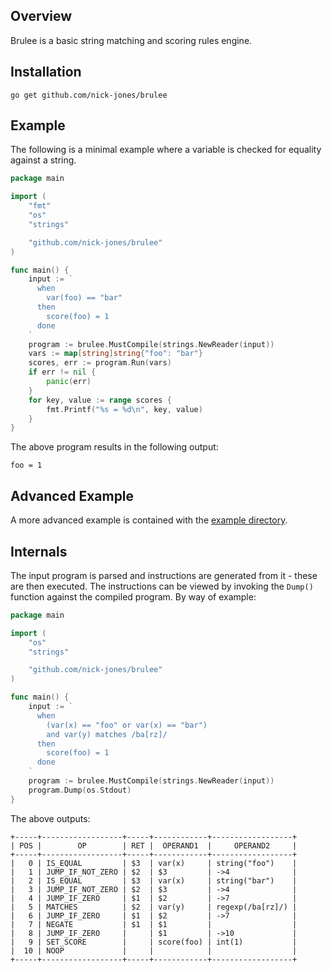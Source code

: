 ## Overview

Brulee is a basic string matching and scoring rules engine.

## Installation

```
go get github.com/nick-jones/brulee
```

## Example

The following is a minimal example where a variable is checked for equality against a string.

```go
package main

import (
	"fmt"
	"os"
	"strings"

	"github.com/nick-jones/brulee"
)

func main() {
	input := `
	  when
	    var(foo) == "bar"
	  then
	    score(foo) = 1
	  done
	`
	program := brulee.MustCompile(strings.NewReader(input))
	vars := map[string]string{"foo": "bar"}
	scores, err := program.Run(vars)
	if err != nil {
		panic(err)
	}
	for key, value := range scores {
		fmt.Printf("%s = %d\n", key, value)
	}
}
```

The above program results in the following output:

```
foo = 1
```

## Advanced Example

A more advanced example is contained with the [example directory](example).

## Internals

The input program is parsed and instructions are generated from it - these are then executed. The instructions can be
viewed by invoking the `Dump()` function against the compiled program. By way of example:


```go
package main

import (
	"os"
	"strings"

	"github.com/nick-jones/brulee"
)

func main() {
	input := `
	  when
	    (var(x) == "foo" or var(x) == "bar")
	    and var(y) matches /ba[rz]/
	  then
	    score(foo) = 1
	  done
	`
	program := brulee.MustCompile(strings.NewReader(input))
	program.Dump(os.Stdout)
}
```

The above outputs:

```
+-----+------------------+-----+------------+------------------+
| POS |        OP        | RET |  OPERAND1  |     OPERAND2     |
+-----+------------------+-----+------------+------------------+
|   0 | IS_EQUAL         | $3  | var(x)     | string("foo")    |
|   1 | JUMP_IF_NOT_ZERO | $2  | $3         | ->4              |
|   2 | IS_EQUAL         | $3  | var(x)     | string("bar")    |
|   3 | JUMP_IF_NOT_ZERO | $2  | $3         | ->4              |
|   4 | JUMP_IF_ZERO     | $1  | $2         | ->7              |
|   5 | MATCHES          | $2  | var(y)     | regexp(/ba[rz]/) |
|   6 | JUMP_IF_ZERO     | $1  | $2         | ->7              |
|   7 | NEGATE           | $1  | $1         |                  |
|   8 | JUMP_IF_ZERO     |     | $1         | ->10             |
|   9 | SET_SCORE        |     | score(foo) | int(1)           |
|  10 | NOOP             |     |            |                  |
+-----+------------------+-----+------------+------------------+
```
